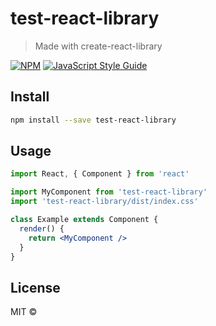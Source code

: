 # test-react-library

> Made with create-react-library

[![NPM](https://img.shields.io/npm/v/test-react-library.svg)](https://www.npmjs.com/package/test-react-library) [![JavaScript Style Guide](https://img.shields.io/badge/code_style-standard-brightgreen.svg)](https://standardjs.com)

## Install

```bash
npm install --save test-react-library
```

## Usage

```jsx
import React, { Component } from 'react'

import MyComponent from 'test-react-library'
import 'test-react-library/dist/index.css'

class Example extends Component {
  render() {
    return <MyComponent />
  }
}
```

## License

MIT © [](https://github.com/)
